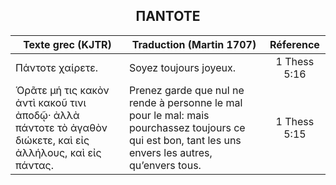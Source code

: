 <h2 align="center">ΠΑΝΤΟΤΕ</h2>

|Texte grec (KJTR)|Traduction (Martin 1707)|Réference|
|-----|-----|:---:
Πάντοτε χαίρετε.|Soyez toujours joyeux.|1 Thess 5:16|
Ὁρᾶτε μή τις κακὸν ἀντὶ κακοῦ τινι ἀποδῷ· ἀλλὰ πάντοτε τὸ ἀγαθὸν διώκετε, καὶ εἰς ἀλλήλους, καὶ εἰς πάντας.|Prenez garde que nul ne rende à personne le mal pour le mal: mais pourchassez toujours ce qui est bon, tant les uns envers les autres, qu’envers tous.|1 Thess 5:15|
